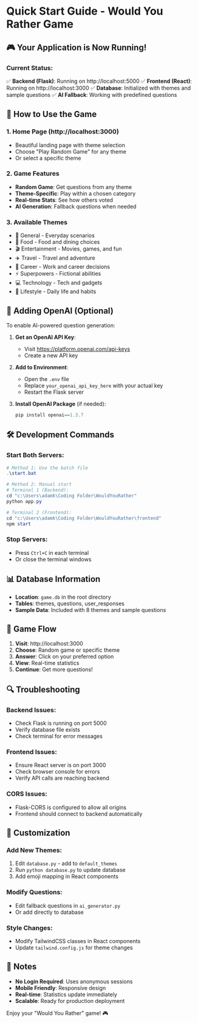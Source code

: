 # Quick Start Guide - Would You Rather Game

## 🎮 Your Application is Now Running!

### Current Status:
✅ **Backend (Flask)**: Running on http://localhost:5000
✅ **Frontend (React)**: Running on http://localhost:3000
✅ **Database**: Initialized with themes and sample questions
✅ **AI Fallback**: Working with predefined questions

## 🚀 How to Use the Game

### 1. **Home Page** (http://localhost:3000)
- Beautiful landing page with theme selection
- Choose "Play Random Game" for any theme
- Or select a specific theme

### 2. **Game Features**
- **Random Game**: Get questions from any theme
- **Theme-Specific**: Play within a chosen category
- **Real-time Stats**: See how others voted
- **AI Generation**: Fallback questions when needed

### 3. **Available Themes**
- 🌟 General - Everyday scenarios
- 🍕 Food - Food and dining choices
- 🎬 Entertainment - Movies, games, and fun
- ✈️ Travel - Travel and adventure
- 💼 Career - Work and career decisions
- ⚡ Superpowers - Fictional abilities
- 💻 Technology - Tech and gadgets
- 🏡 Lifestyle - Daily life and habits

## 🔧 Adding OpenAI (Optional)

To enable AI-powered question generation:

1. **Get an OpenAI API Key**:
   - Visit https://platform.openai.com/api-keys
   - Create a new API key

2. **Add to Environment**:
   - Open the `.env` file
   - Replace `your_openai_api_key_here` with your actual key
   - Restart the Flask server

3. **Install OpenAI Package** (if needed):
   ```powershell
   pip install openai==1.3.7
   ```

## 🛠️ Development Commands

### Start Both Servers:
```powershell
# Method 1: Use the batch file
.\start.bat

# Method 2: Manual start
# Terminal 1 (Backend):
cd "c:\Users\adamk\Coding Folder\WouldYouRather"
python app.py

# Terminal 2 (Frontend):
cd "c:\Users\adamk\Coding Folder\WouldYouRather\frontend"
npm start
```

### Stop Servers:
- Press `Ctrl+C` in each terminal
- Or close the terminal windows

## 📊 Database Information

- **Location**: `game.db` in the root directory
- **Tables**: themes, questions, user_responses
- **Sample Data**: Included with 8 themes and sample questions

## 🎯 Game Flow

1. **Visit**: http://localhost:3000
2. **Choose**: Random game or specific theme
3. **Answer**: Click on your preferred option
4. **View**: Real-time statistics
5. **Continue**: Get more questions!

## 🔍 Troubleshooting

### Backend Issues:
- Check Flask is running on port 5000
- Verify database file exists
- Check terminal for error messages

### Frontend Issues:
- Ensure React server is on port 3000
- Check browser console for errors
- Verify API calls are reaching backend

### CORS Issues:
- Flask-CORS is configured to allow all origins
- Frontend should connect to backend automatically

## 🎨 Customization

### Add New Themes:
1. Edit `database.py` - add to `default_themes`
2. Run `python database.py` to update database
3. Add emoji mapping in React components

### Modify Questions:
- Edit fallback questions in `ai_generator.py`
- Or add directly to database

### Style Changes:
- Modify TailwindCSS classes in React components
- Update `tailwind.config.js` for theme changes

## 📝 Notes

- **No Login Required**: Uses anonymous sessions
- **Mobile Friendly**: Responsive design
- **Real-time**: Statistics update immediately
- **Scalable**: Ready for production deployment

Enjoy your "Would You Rather" game! 🎮
